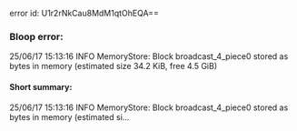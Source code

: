 error id: U1r2rNkCau8MdM1qtOhEQA==
### Bloop error:

25/06/17 15:13:16 INFO MemoryStore: Block broadcast_4_piece0 stored as bytes in memory (estimated size 34.2 KiB, free 4.5 GiB)
#### Short summary: 

25/06/17 15:13:16 INFO MemoryStore: Block broadcast_4_piece0 stored as bytes in memory (estimated si...